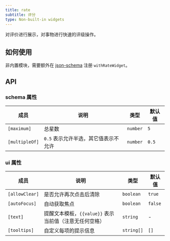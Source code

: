 ```yaml
---
title: rate
subtitle: 评分
type: Non-built-in widgets
---
```


对评价进行展示，对事物进行快速的评级操作。

## 如何使用

非内置模块，需要额外在 [json-schema](https://github.com/hbyunzai/ng-yunzai/blob/master/src/app/shared/json-schema/index.ts#L9) 注册 `withRateWidget`。

## API

### schema 属性

| 成员 | 说明 | 类型 | 默认值 |
|----|----|----|-----|
| `[maximum]` | 总星数 | `number` | `5` |
| `[multipleOf]` | `0.5` 表示允许半选，其它值表示不允许 | `number` | `0.5` |

### ui 属性

| 成员 | 说明 | 类型 | 默认值 |
|----|----|----|-----|
| `[allowClear]` | 是否允许再次点击后清除 | `boolean` | `true` |
| `[autoFocus]` | 自动获取焦点 | `boolean` | `false` |
| `[text]` | 提醒文本模板，`{{value}}` 表示当前值（注意无任何空格） | `string` | - |
| `[tooltips]` | 自定义每项的提示信息 | `string[]` | `[]` |
